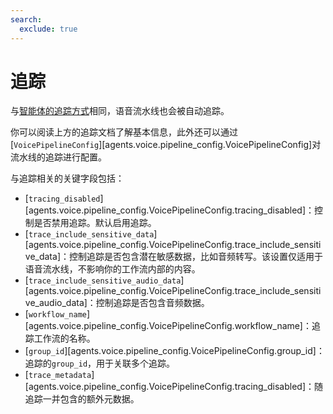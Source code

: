 ```yaml
---
search:
  exclude: true
---
```

# 追踪

与[智能体的追踪方式](../tracing.md)相同，语音流水线也会被自动追踪。

你可以阅读上方的追踪文档了解基本信息，此外还可以通过[`VoicePipelineConfig`][agents.voice.pipeline_config.VoicePipelineConfig]对流水线的追踪进行配置。

与追踪相关的关键字段包括：

- [`tracing_disabled`][agents.voice.pipeline_config.VoicePipelineConfig.tracing_disabled]：控制是否禁用追踪。默认启用追踪。
- [`trace_include_sensitive_data`][agents.voice.pipeline_config.VoicePipelineConfig.trace_include_sensitive_data]：控制追踪是否包含潜在敏感数据，比如音频转写。该设置仅适用于语音流水线，不影响你的工作流内部的内容。
- [`trace_include_sensitive_audio_data`][agents.voice.pipeline_config.VoicePipelineConfig.trace_include_sensitive_audio_data]：控制追踪是否包含音频数据。
- [`workflow_name`][agents.voice.pipeline_config.VoicePipelineConfig.workflow_name]：追踪工作流的名称。
- [`group_id`][agents.voice.pipeline_config.VoicePipelineConfig.group_id]：追踪的`group_id`，用于关联多个追踪。
- [`trace_metadata`][agents.voice.pipeline_config.VoicePipelineConfig.tracing_disabled]：随追踪一并包含的额外元数据。